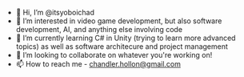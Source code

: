- 👋 Hi, I’m @itsyoboichad
- 👀 I’m interested in video game development, but also software development, AI, and anything else involving code
- 🌱 I’m currently learning C# in Unity (trying to learn more advanced topics) as well as software architecure and project management
- 💞️ I’m looking to collaborate on whatever you're working on!
- 📫 How to reach me - chandler.hollon@gmail.com

<!---
itsyoboichad/itsyoboichad is a ✨ special ✨ repository because its `README.md` (this file) appears on your GitHub profile.
You can click the Preview link to take a look at your changes.
--->
